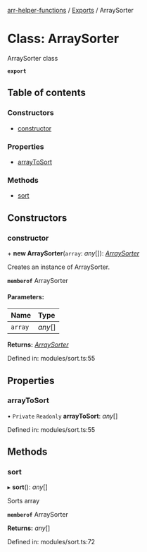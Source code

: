 [arr-helper-functions](../README.md) / [Exports](../modules.md) / ArraySorter

# Class: ArraySorter

ArraySorter class

**`export`** 

## Table of contents

### Constructors

- [constructor](arraysorter.md#constructor)

### Properties

- [arrayToSort](arraysorter.md#arraytosort)

### Methods

- [sort](arraysorter.md#sort)

## Constructors

### constructor

\+ **new ArraySorter**(`array`: *any*[]): [*ArraySorter*](arraysorter.md)

Creates an instance of ArraySorter.

**`memberof`** ArraySorter

#### Parameters:

Name | Type |
:------ | :------ |
`array` | *any*[] |

**Returns:** [*ArraySorter*](arraysorter.md)

Defined in: modules/sort.ts:55

## Properties

### arrayToSort

• `Private` `Readonly` **arrayToSort**: *any*[]

Defined in: modules/sort.ts:55

## Methods

### sort

▸ **sort**(): *any*[]

Sorts array

**`memberof`** ArraySorter

**Returns:** *any*[]

Defined in: modules/sort.ts:72
